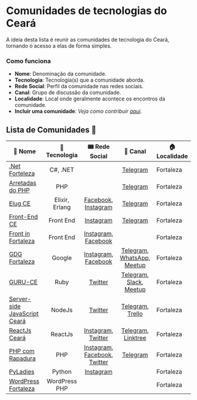 # Comunidades de tecnologias do Ceará

A ideia desta lista é reunir as comunidades de tecnologia do Ceará, tornando o acesso a elas de forma simples. 

### Como funciona

- **Nome**:  Denominação da comunidade.
- **Tecnologia**: Tecnologia(s) que a comunidade aborda.
- **Rede Social**: Perfil da comunidade nas redes sociais.
- **Canal**: Grupo de discussão da comunidade.
- **Localidade**: Local onde geralmente acontece os encontros da comunidade.
- **Incluir uma comunidade**: *Veja como contribuir [aqui](contribuindo.md)*.

## Lista de Comunidades :scroll:

:link: Nome | :satellite: Tecnologia | :pager: Rede Social | :speech_balloon: Canal | :house: Localidade
---- | :----: | :----: | :----: | ----
[.Net Forteleza](https://t.me/dotnetfortaleza) | C#, .NET |  | [Telegram](https://t.me/dotnetfortaleza) | Fortaleza
[Arretadas do PHP](https://t.me/arretadasdophp "Fomentar a participação de mulheres arretadas no mundo da tecnologia aqui no estado do ceará, especialmente PHP") | PHP | | [Telegram](https://t.me/arretadasdophp) | Fortaleza
[Elug CE](https://elug-ce.github.io/ "Somos o grupo de usuários das linguagens de programação funcional Elixir e Erlang do Ceará.") | Elixir, Erlang | [Facebook](https://www.facebook.com/elugce), [Instagram](https://www.instagram.com/elug_ce/)  | [Telegram](https://t.me/elug_ce) | Fortaleza
[Front-End CE](https://frontendce.com.br/ "Trazendo para Ceará conteúdos sobre Desenvolvimento Front-End e afins gerando networking entre os participantes.") | Front End | [Instagram](https://www.instagram.com/frontendce/) | [Telegram](https://t.me/frontendceara) | Fortaleza 
[Front in Fortaleza](https://frontinfortaleza.com.br/ "O melhor evento sobre FRONT-END do Nordeste, com os melhores do Brasil.") | Front End | [Instagram](https://www.instagram.com/frontinfortaleza/), [Facebook](https://www.facebook.com/FrontInFortaleza/) | | Fortaleza
[GDG Fortaleza](http://gdgfortaleza.com.br/ "GDG Fortaleza é um grupo de desenvolvedores entusiastas dos produtos Google.") | Google | [Instagram](https://www.instagram.com/gdgfortalezaoficial/), [Facebook](https://www.facebook.com/gdgfortaleza/) | [Telegram](https://t.me/gdgfortaleza), [WhatsApp](https://chat.whatsapp.com/FfFk74aS4k3BzFEhYqQZWU), [Meetup](https://www.meetup.com/pt-BR/gdgfortaleza/) | Fortaleza
[GURU-CE](https://guru-ce.github.io/ "Grupo de Usuários de Ruby do Ceará") | Ruby | [Twitter](https://twitter.com/guruce) | [Telegram](https://t.me/guru_ce), [Slack](https://guru-ce.slack.com/#/), [Meetup](https://www.meetup.com/pt-BR/Guru-CE/) | Fortaleza
[Server-side JavaScript Ceará]( https://linktr.ee/ssjs_ceara "Grupo cearense de pessoas desenvolvedoras que discutem sobre JavaScript do lado do servidor.") | NodeJs | [Twitter](https://twitter.com/ssjs_ceara) | [Telegram](https://t.me/joinchat/Jss8QEzuGOlRtLSdbF1Ecg), [Trello](https://trello.com/b/UWkJ6Diq/eventos-ssjs-cear%C3%A1-2020) | Fortaleza
[ReactJs Ceará](https://github.com/reactjs-ceara "Grupo para entusiastas desta incrível ferramenta.") | ReactJs | [Instagram](https://www.instagram.com/reactjsceara/), [Twitter](https://twitter.com/reactjs_ceara) | [Telegram](https://t.me/joinchat/Jss8QFjNps8s3YDsMp-V9w), [Linktree](https://linktr.ee/react.js.ceara) | Fortaleza
[PHP com Rapadura](https://phpcomrapadura.org/ "") | PHP | [Instagram](https://www.instagram.com/phpcomrapadura/), [Facebook](https://www.facebook.com/RAPADURAdoPoder/), [Twitter](https://twitter.com/phpcomrapadura) | [Telegram](https://t.me/phpcomrapadura) | Fortaleza
[PyLadies]( https://www.instagram.com/pyladiesfortaleza/ "Hey, lady! Você não está sozinha!") | Python | [Instagram](https://www.instagram.com/pyladiesfortaleza/) |  | Fortaleza
[WordPress Fortaleza](https://www.meetup.com/pt-BR/wpfortaleza/ "Esse grupo foi criado para todos as pessoas interessadas no WordPress. ") | WordPress PHP |  |  | Fortaleza
